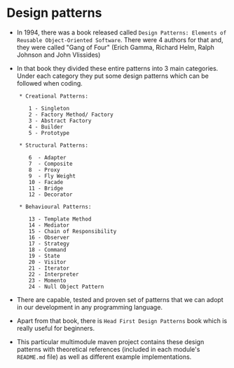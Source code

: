 # Design patterns

- In 1994, there was a book released
  called `Design Patterns: Elements of Reusable Object-Oriented Software`. There were 4 authors for
  that and,
  they were called "Gang of Four" (Erich Gamma, Richard Helm, Ralph Johnson and John Vlissides)


- In that book they divided these entire patterns into 3 main categories. Under each category they
  put some design patterns which can be followed when coding.

```
    * Creational Patterns:
    
       1 - Singleton
       2 - Factory Method/ Factory
       3 - Abstract Factory
       4 - Builder
       5 - Prototype

    * Structural Patterns:
    
       6  - Adapter
       7  - Composite
       8  - Proxy
       9  - Fly Weight
       10 - Facade
       11 - Bridge
       12 - Decorator

    * Behavioural Patterns:
    
       13 - Template Method
       14 - Mediator
       15 - Chain of Responsibility
       16 - Observer
       17 - Strategy
       18 - Command
       19 - State
       20 - Visitor
       21 - Iterator
       22 - Interpreter
       23 - Momento
       24 - Null Object Pattern
```

- There are capable, tested and proven set of patterns that we can adopt in our development in any
  programming language.


- Apart from that book, there is `Head First Design Patterns` book which is really useful for
  beginners.


- This particular multimodule maven project contains these design patterns with theoretical
  references (included in each module's `README.md` file) as well as different example
  implementations.
